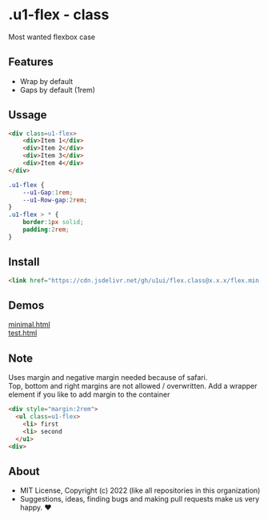 # .u1-flex - class
Most wanted flexbox case

## Features

- Wrap by default
- Gaps by default (1rem)

## Ussage

```html
<div class=u1-flex>
    <div>Item 1</div>
    <div>Item 2</div>
    <div>Item 3</div>
    <div>Item 4</div>
</div>
```

```css
.u1-flex {
    --u1-Gap:1rem;
    --u1-Row-gap:2rem;
}
.u1-flex > * {
    border:1px solid;
    padding:2rem;
}
```

## Install

```html
<link href="https://cdn.jsdelivr.net/gh/u1ui/flex.class@x.x.x/flex.min.css" rel=stylesheet>
```

## Demos

[minimal.html](http://gcdn.li/u1ui/flex.class@main/tests/minimal.html)  
[test.html](http://gcdn.li/u1ui/flex.class@main/tests/test.html)  

## Note

Uses margin and negative margin needed because of safari.  
Top, bottom and right margins are not allowed / overwritten.
Add a wrapper element if you like to add margin to the container

```html
<div style="margin:2rem">
  <ul class=u1-flex>
    <li> first
    <li> second  
  </u1>
<div>
```

## About

- MIT License, Copyright (c) 2022 <u1> (like all repositories in this organization) <br>
- Suggestions, ideas, finding bugs and making pull requests make us very happy. ♥

